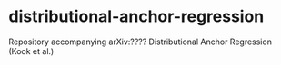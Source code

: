 # distributional-anchor-regression
Repository accompanying arXiv:???? Distributional Anchor Regression (Kook et al.)
